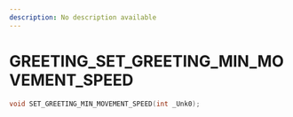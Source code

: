 ```yaml
---
description: No description available 
---
```


# GREETING\_SET_GREETING_MIN_MOVEMENT_SPEED

```cpp
void SET_GREETING_MIN_MOVEMENT_SPEED(int _Unk0);
```
